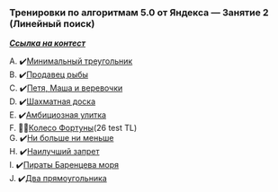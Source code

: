 ### Тренировки по алгоритмам 5.0 от Яндекса — Занятие 2 (Линейный поиск)
[***Ссылка на контест***](https://contest.yandex.ru/contest/59540/enter/?retPage=)

A. ✔️[Минимальный треугольник](A_Min_square/A_Min_square.go)    
B. ✔️[Продавец рыбы](B_Fish_seller/B_Fish_seller.go)    
C. ✔️[Петя, Маша и веревочки](C_Masha,_Petya_and_verevochki/C_Masha,_Petya_and_verevochki.go)      
D. ✔️[Шахматная доска](D_Chess_table/D_Chess_table.go)     
E. ✔️[Амбициозная улитка](E_Ambits_Snail/E_Ambits_Snail.go)    
F. 👩‍💻[Колесо Фортуны](F_Fortune_wheel/F_Fortune_wheel.go)(26 test TL)     
G. ✔️[Ни больше ни меньше](G_No_more_no_less/G_No_more_no_less.go)     
H. ✔️[Наилучший запрет](H_Better_forbiddance/H_Better_forbiddance.go)     
I. ✔️[Пираты Баренцева моря](I_Pirates_of_the_Barents_Sea/I_Pirates_of_the_Barents_Sea.go)   
J. ✔️[Два прямоугольника](J_Two_squares/J_Two_squares.go)